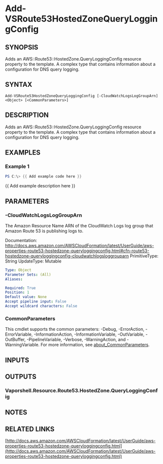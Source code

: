# Add-VSRoute53HostedZoneQueryLoggingConfig

## SYNOPSIS
Adds an AWS::Route53::HostedZone.QueryLoggingConfig resource property to the template.
A complex type that contains information about a configuration for DNS query logging.

## SYNTAX

```
Add-VSRoute53HostedZoneQueryLoggingConfig [-CloudWatchLogsLogGroupArn] <Object> [<CommonParameters>]
```

## DESCRIPTION
Adds an AWS::Route53::HostedZone.QueryLoggingConfig resource property to the template.
A complex type that contains information about a configuration for DNS query logging.

## EXAMPLES

### Example 1
```powershell
PS C:\> {{ Add example code here }}
```

{{ Add example description here }}

## PARAMETERS

### -CloudWatchLogsLogGroupArn
The Amazon Resource Name ARN of the CloudWatch Logs log group that Amazon Route 53 is publishing logs to.

Documentation: http://docs.aws.amazon.com/AWSCloudFormation/latest/UserGuide/aws-properties-route53-hostedzone-queryloggingconfig.html#cfn-route53-hostedzone-queryloggingconfig-cloudwatchlogsloggrouparn
PrimitiveType: String
UpdateType: Mutable

```yaml
Type: Object
Parameter Sets: (All)
Aliases:

Required: True
Position: 1
Default value: None
Accept pipeline input: False
Accept wildcard characters: False
```

### CommonParameters
This cmdlet supports the common parameters: -Debug, -ErrorAction, -ErrorVariable, -InformationAction, -InformationVariable, -OutVariable, -OutBuffer, -PipelineVariable, -Verbose, -WarningAction, and -WarningVariable. For more information, see [about_CommonParameters](http://go.microsoft.com/fwlink/?LinkID=113216).

## INPUTS

## OUTPUTS

### Vaporshell.Resource.Route53.HostedZone.QueryLoggingConfig
## NOTES

## RELATED LINKS

[http://docs.aws.amazon.com/AWSCloudFormation/latest/UserGuide/aws-properties-route53-hostedzone-queryloggingconfig.html](http://docs.aws.amazon.com/AWSCloudFormation/latest/UserGuide/aws-properties-route53-hostedzone-queryloggingconfig.html)

